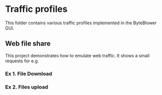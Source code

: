 # Traffic profiles 

This folder contains various traffic profiles implemented in the ByteBlower 
GUI.

## Web file share
This project demonstrates how to emulate web traffic. It shows a small
requests for e.g.

### Ex 1. File Download

### Ex 2. Files upload

